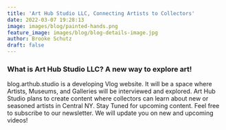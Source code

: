 ```yaml
---
title: 'Art Hub Studio LLC, Connecting Artists to Collectors'
date: 2022-03-07 19:28:13
image: images/blog/painted-hands.png
feature_image: images/blog/blog-details-image.jpg
author: Brooke Schutz
draft: false
---
```


### What is Art Hub Studio LLC? A new way to explore art!

blog.arthub.studio is a developing Vlog website. It will be a space where Artists, Museums, and Galleries will be interviewed and explored. Art Hub Studio plans to create content where collectors can learn about new or seasoned artists in Central NY. Stay Tuned for upcoming content. Feel free to subscribe to our newsletter. We will update you on new and upcoming videos!
